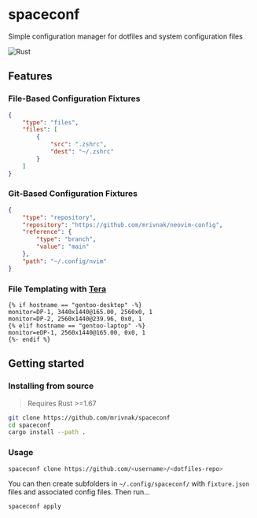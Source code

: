 # spaceconf
Simple configuration manager for dotfiles and system configuration files

![Rust](https://img.shields.io/badge/rust-%23000000.svg?style=for-the-badge&logo=rust&logoColor=white)

## Features

### File-Based Configuration Fixtures

```json
{
    "type": "files",
    "files": [
        {
            "src": ".zshrc",
            "dest": "~/.zshrc"
        }
    ]
}
```

### Git-Based Configuration Fixtures

```json
{
    "type": "repository",
    "repository": "https://github.com/mrivnak/neovim-config",
    "reference": {
        "type": "branch",
        "value": "main"
    },
    "path": "~/.config/nvim"
}
```

### File Templating with [Tera](https://keats.github.io/tera/)

```plaintext
{% if hostname == "gentoo-desktop" -%}
monitor=DP-1, 3440x1440@165.00, 2560x0, 1
monitor=DP-2, 2560x1440@239.96, 0x0, 1
{% elif hostname == "gentoo-laptop" -%}
monitor=eDP-1, 2560x1440@165.00, 0x0, 1
{%- endif %}
```

## Getting started

### Installing from source

> Requires Rust >=1.67

```bash
git clone https://github.com/mrivnak/spaceconf
cd spaceconf
cargo install --path .
```

### Usage

```bash
spaceconf clone https://github.com/<username>/<dotfiles-repo>
```

You can then create subfolders in `~/.config/spaceconf/` with `fixture.json` files and associated config files. Then run...

```bash
spaceconf apply
```


